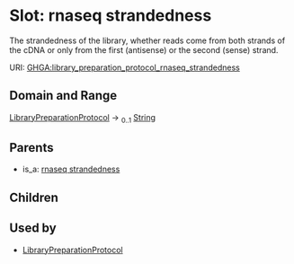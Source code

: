 
# Slot: rnaseq strandedness


The strandedness of the library, whether reads come from both strands of the cDNA or only from the first (antisense) or the second (sense) strand.

URI: [GHGA:library_preparation_protocol_rnaseq_strandedness](https://w3id.org/GHGA/library_preparation_protocol_rnaseq_strandedness)


## Domain and Range

[LibraryPreparationProtocol](LibraryPreparationProtocol.md) &#8594;  <sub>0..1</sub> [String](types/String.md)

## Parents

 *  is_a: [rnaseq strandedness](rnaseq_strandedness.md)

## Children


## Used by

 * [LibraryPreparationProtocol](LibraryPreparationProtocol.md)
